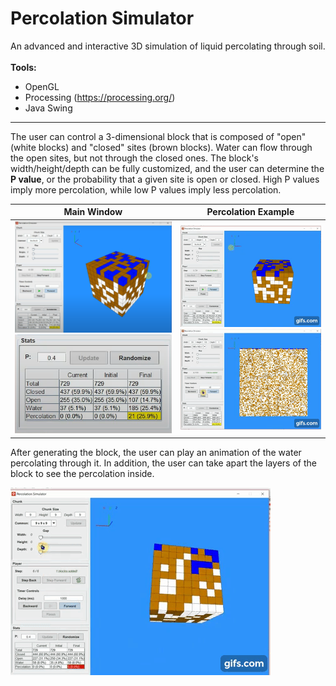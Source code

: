 # Percolation Simulator
An advanced and interactive 3D simulation of liquid percolating through soil.
<br><br>
<b>Tools:</b>
* OpenGL
* Processing (https://processing.org/)
* Java Swing
***
The user can control a 3-dimensional block that is composed of "open" (white blocks) and "closed" sites (brown blocks). Water can flow through the open sites, but not through the closed ones. The block's width/height/depth can be fully customized, and the user can determine the <b>P value</b>, or the probability that a given site is open or closed. High P values imply more percolation, while low P values imply less percolation.

<p align="center">

Main Window             |  Percolation Example
:-------------------------:|:-------------------------:
<img src="https://github.com/DavidDinkevich/Percolation-Simulator/blob/master/About/Screenshot1.png" width="700"/> <img src="https://github.com/DavidDinkevich/Percolation-Simulator/blob/master/About/Screenshot5.png" width="350"/> |  ![Percolation Animation](https://github.com/DavidDinkevich/Percolation-Simulator/blob/master/About/general-movement.gif) ![Percolation Animation](https://github.com/DavidDinkevich/Percolation-Simulator/blob/master/About/zoomed-out-percolation.gif) 
  
After generating the block, the user can play an animation of the water percolating through it. In addition, the user can take apart the layers of the block to see the percolation inside.

<p align="center">

![Percolation Animation](https://github.com/DavidDinkevich/Percolation-Simulator/blob/master/About/show-layers.gif) 



